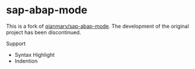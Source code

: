 # sap-abap-mode

This is a fork of [qianmarv/sap-abap-mode](https://github.com/qianmarv/sap-abap-mode).
The development of the original project has been discontinued.

Support

- Syntax Highlight
- Indention
